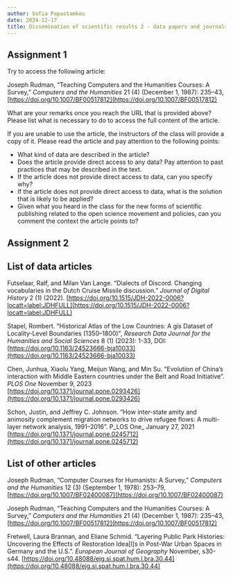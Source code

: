 ```yaml
---
author: Sofia Papastamkou 
date: 2024-12-17
title: Dissemination of scientific results 2 - data papers and journals 
---
```


## Assignment 1 

Try to access the following article: 

Joseph Rudman, “Teaching Computers and the Humanities Courses: A Survey,” _Computers and the Humanities_ 21 (4) (December 1, 1987): 235–43, [https://doi.org/10.1007/BF00517812](https://doi.org/10.1007/BF00517812)  

What are your remarks once you reach the URL that is provided above? Please list what is necessary to do to access the full content of the article. 

If you are unable to use the article, the instructors of the class will provide a copy of it. Please read the article and pay attention to the following points: 

- What kind of data are described in the article?
- Does the article provide direct access to any data? Pay attention to past practices that may be described in the text. 
- If the article does not provide direct access to data, can you specify why? 
- If the article does not provide direct access to data, what is the solution that is likely to be applied? 
- Given what you heard in the class for the new forms of scientific publishing related to the open science movement and policies, can you comment the context the article points to? 

## Assignment 2       

## List of data articles  

Futselaar, Ralf, and Milan Van Lange. “Dialects of Discord. Changing vocabularies in the Dutch Cruise Missile discussion.” _Journal of Digital History_ 2 (1) (2022). [https://doi.org/10.1515/JDH-2022-0006?locatt=label:JDHFULL](https://doi.org/10.1515/JDH-2022-0006?locatt=label:JDHFULL) 

Stapel, Rombert. "Historical Atlas of the Low Countries: A gis Dataset of Locality-Level Boundaries (1350–1800)", _Research Data Journal for the Humanities and Social Sciences_ 8 (1) (2023): 1-33, DOI: [https://doi.org/10.1163/24523666-bja10033](https://doi.org/10.1163/24523666-bja10033) 

Chen, Junhua, Xiaolu Yang, Meijun Wang, and Min Su. “Evolution of China’s interaction with Middle Eastern countries under the Belt and Road Initiative”. _PLOS One_ November 9, 2023
[https://doi.org/10.1371/journal.pone.0293426](https://doi.org/10.1371/journal.pone.0293426) 

Schon, Justin, and Jeffrey C. Johnson. “How inter-state amity and animosity complement migration networks to drive refugee flows: A multi-layer network analysis, 1991–2016”. P_LOS One_ January 27, 2021 [https://doi.org/10.1371/journal.pone.0245712](https://doi.org/10.1371/journal.pone.0245712)  


## List of other articles   

Joseph Rudman, “Computer Courses for Humanists: A Survey,” _Computers and the Humanities_ 12 (3) (September 1, 1978): 253–79, [https://doi.org/10.1007/BF02400087](https://doi.org/10.1007/BF02400087)

Joseph Rudman, “Teaching Computers and the Humanities Courses: A Survey,” _Computers and the Humanities_ 21 (4) (December 1, 1987): 235–43, [https://doi.org/10.1007/BF00517812](https://doi.org/10.1007/BF00517812) 

Fretwell, Laura Brannan, and Eliane Schmid. “Layering Public Park Histories: Uncovering the Effects of Restoration Idea[l]s in Post-War Urban Spaces in Germany and the U.S.”. _European Journal of Geography_ November, s30-s44. [https://doi.org/10.48088/ejg.si.spat.hum.l.bra.30.44](https://doi.org/10.48088/ejg.si.spat.hum.l.bra.30.44)


